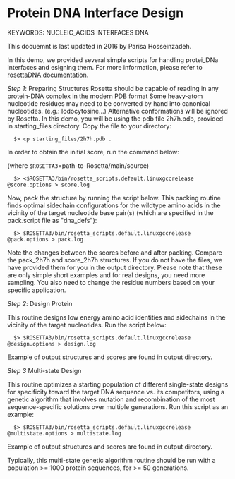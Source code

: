 Protein DNA Interface Design
==============================

KEYWORDS: NUCLEIC_ACIDS INTERFACES DNA

This docuemnt is last updated in 2016 by Parisa Hosseinzadeh.

In this demo, we provided several simple scripts for handling protei\_DNa interfaces and esigning them. For more information, please refer to [rosettaDNA documentation](manual/applications/app_rosettaDNA.dox).

*Step 1*: Preparing Structures
Rosetta should be capable of reading in any protein-DNA complex in the modern PDB format
Some heavy-atom nucleotide residues may need to be converted by hand into canonical nucleotides. (e.g.: Iodocytosine...)
Alternative conformations will be ignored by Rosetta. In this demo, you will be using the pdb file 2h7h.pdb, provided in starting_files directory. Copy the file to your directory:
```
  $> cp starting_files/2h7h.pdb .
```

In order to obtain the initial score, run the command below:

(where `$ROSETTA3`=path-to-Rosetta/main/source)
```
  $> <$ROSETTA3/bin/rosetta_scripts.default.linuxgccrelease @score.options > score.log
```
Now, pack the structure by running the script below. This packing routine finds optimal sidechain configurations for the wildtype amino acids in the vicinity of the target nucleotide base pair(s) (which are specified in the pack.script file as "dna_defs"):
```
  $> $ROSETTA3/bin/rosetta_scripts.default.linuxgccrelease @pack.options > pack.log
```
Note the changes between the scores before and after packing. Compare the pack_2h7h and score_2h7h structures. If you do not have the files, we have provided them for you in the output directory. Please note that these are only simple short examples and for real designs, you need more sampling. You also need to change the residue numbers based on your specific application.

*Step 2*: Design Protein

This routine designs low energy amino acid identities and sidechains in the vicinity of the target nucleotides. Run the script below:
```
  $> $ROSETTA3/bin/rosetta_scripts.default.linuxgccrelease @design.options > design.log
```
Example of output structures and scores are found in output directory.

*Step 3* Multi-state Design

This routine optimizes a starting population of different single-state designs for specificity toward the target DNA sequence vs. its competitors, using a genetic algorithm that involves mutation and recombination of the most sequence-specific solutions over multiple generations. Run this script as an example:
```
  $> $ROSETTA3/bin/rosetta_scripts.default.linuxgccrelease @multistate.options > multistate.log
```
Example of output structures and scores are found in output directory.

Typically, this multi-state genetic algorithm routine should be run with a population >= 1000 protein sequences, for >= 50 generations.
